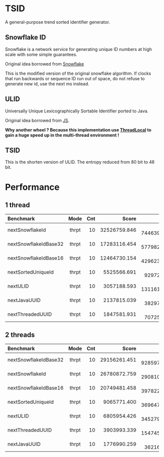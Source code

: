 # TSID
A general-purpose trend sorted identifier generator.

## Snowflake ID
Snowflake is a network service for generating unique ID numbers at high scale with some simple guarantees.

Original idea borrowed from [Snowflake](https://github.com/twitter/snowflake/releases/tag/snowflake-2010)

This is the modified version of the original snowflake algorithm.
If clocks that run backwards or sequence ID run out of space,
do not refuse to generate new id, use the next ms instead.

## ULID
Universally Unique Lexicographically Sortable Identifier ported to Java.

Original idea borrowed from [JS](https://github.com/alizain/ulid).

**Why another wheel ? Because this implementation use
[ThreadLocal](http://docs.oracle.com/javase/8/docs/api/java/lang/ThreadLocal.html)
to gain a huge speed up in the multi-thread environment !**

## TSID
This is the shorten version of ULID. The entropy reduced from 80 bit to 48 bit.

# Performance
## 1 thread

|Benchmark              |Mode|Cnt|    Score    |    Error     |Units|
|:----------------------|:-:|---:|------------:|-------------:|----:|
|nextSnowflakeId        |thrpt|10| 32526759.846| ± 7446396.465|ops/s|
|nextSnowflakeIdBase32  |thrpt|10| 17283116.454| ± 5779823.186|ops/s|
|nextSnowflakeIdBase16  |thrpt|10| 12464730.154| ± 4296232.934|ops/s|
|nextSortedUniqueId     |thrpt|10|  5525566.691| ±  929724.579|ops/s|
|nextULID               |thrpt|10|  3057188.593| ± 1311610.996|ops/s|
|nextJavaUUID           |thrpt|10|  2137815.039| ±  382973.452|ops/s|
|nextThreadedUUID       |thrpt|10|  1847581.931| ±  707251.161|ops/s|

## 2 threads
|Benchmark              |Mode|Cnt|    Score    |    Error    |Units|
|:----------------------|:-:|---:|------------:|------------:|----:|
|nextSnowflakeIdBase32  |thrpt|10| 29156261.451| ± 928597.367|ops/s|
|nextSnowflakeId        |thrpt|10| 26780872.759| ± 290810.751|ops/s|
|nextSnowflakeIdBase16  |thrpt|10| 20749481.458| ± 397822.980|ops/s|
|nextSortedUniqueId     |thrpt|10|  9065771.400| ± 369647.152|ops/s|
|nextULID               |thrpt|10|  6805954.426| ± 345279.340|ops/s|
|nextThreadedUUID       |thrpt|10|  3903993.339| ± 154745.819|ops/s|
|nextJavaUUID           |thrpt|10|  1776990.259| ±  36216.792|ops/s|
